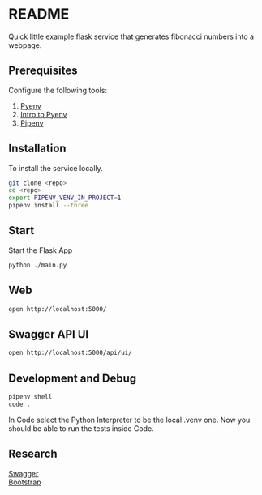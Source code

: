 # README
Quick little example flask service that generates fibonacci numbers into a webpage.
## Prerequisites
Configure the following tools:   
1) [Pyenv](https://github.com/pyenv/pyenv)  
1) [Intro to Pyenv](https://realpython.com/intro-to-pyenv/)  
1) [Pipenv](https://realpython.com/pipenv-guide/)  

## Installation
To install the service locally.

```sh
git clone <repo>
cd <repo>
export PIPENV_VENV_IN_PROJECT=1   
pipenv install --three
```

## Start
Start the Flask App

```sh
python ./main.py    
``` 

## Web

```sh
open http://localhost:5000/
```

## Swagger API UI

```sh
open http://localhost:5000/api/ui/
```

## Development and Debug

```sh
pipenv shell
code .
```
In Code select the Python Interpreter to be the local .venv one. 
Now you should be able to run the tests inside Code. 

## Research
[Swagger](https://github.com/zalando/connexion)  
[Bootstrap](https://getbootstrap.com/docs/4.4/getting-started/introduction/)  

